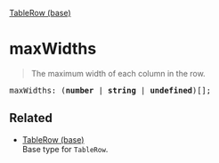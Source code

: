 [TableRow (base)](TableRow_base.md)

# maxWidths

> The maximum width of each column in the row.

<pre class="docgen_signature">maxWidths: (<b>number</b> | <b>string</b> | <b>undefined</b>)[];</pre>

## Related

- [<!--{ref:type}-->TableRow (base)](TableRow_base.md) \
    Base type for `TableRow`.
